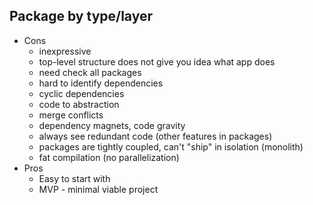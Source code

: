 ## Package by type/layer

- Cons
    - inexpressive
    - top-level structure does not give you idea what app does
    - need check all packages
    - hard to identify dependencies
    - cyclic dependencies
    - code to abstraction
    - merge conflicts
    - dependency magnets, code gravity
    - always see redundant code (other features in packages)
    - packages are tightly coupled, can't "ship" in isolation (monolith)
    - fat compilation (no parallelization)
- Pros
    - Easy to start with
    - MVP - minimal viable project
